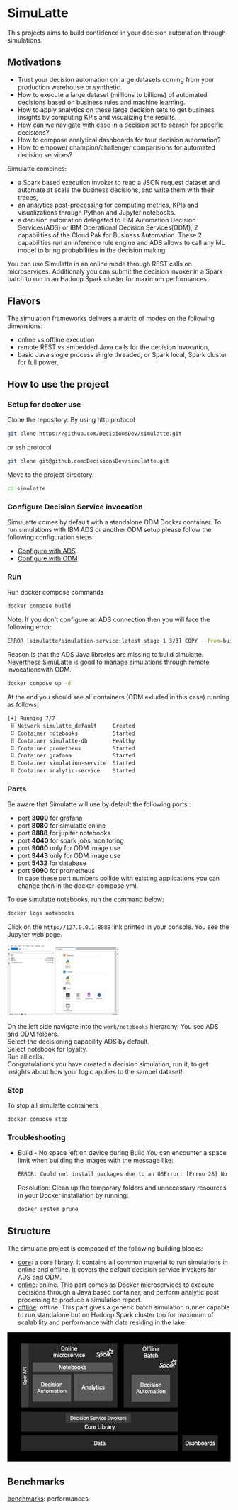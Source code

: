 # SimuLatte
This projects aims to build confidence in your decision automation through simulations.

## Motivations
   * Trust your decision automation on large datasets coming from your production warehouse or synthetic.
   * How to execute a large dataset (millions to billions) of automated decisions based on business rules and machine learning.
   * How to apply analytics on these large decision sets to get business insights by computing KPIs and visualizing the results.
   * How can we navigate with ease in a decision set to search for specific decisions?
   * How to compose analytical dashboards for tour decision automation?
   * How to empower champion/challenger comparisions for automated decision services?
   
Simulatte combines:
   * a Spark based execution invoker to read a JSON request dataset and automate at scale the business decisions, and write them with their traces,
   * an analytics post-processing for computing metrics, KPIs and visualizations through Python and Jupyter notebooks.
   * a decision automation delegated to IBM Automation Decision Services(ADS) or IBM Operational Decision Services(ODM), 2 capabilities of the Cloud Pak for Business Automation. These 2 capabilities run an inference rule engine and ADS allows to call any ML model to bring probabilities in the decision making.

You can use Simulatte in an online mode through REST calls on microservices. Additionaly you can submit the decision invoker in a Spark batch to run in an Hadoop Spark cluster for maximum performances.

## Flavors
The simulation frameworks delivers a matrix of modes on the following dimensions:
   * online vs offline execution
   * remote REST vs embedded Java calls for the decision invocation,
   * basic Java single process single threaded, or Spark local, Spark cluster for full power,

## How to use the project

### Setup for docker use
Clone the repository:
By using http protocol
```bash
git clone https://github.com/DecisionsDev/simulatte.git
```
or ssh protocol
```bash
git clone git@github.com:DecisionsDev/simulatte.git
```

Move to the project directory.
```bash
cd simulatte
```
### Configure Decision Service invocation
SimuLatte comes by default with a standalone ODM Docker container.
To run simulations with IBM ADS or another ODM setup please follow the following configuration steps:
   * [Configure with ADS](docs/CONNECT_ADS.md "Configure with ADS")
   * [Configure with ODM](docs/CONNECT_ODM.md "Configure with ODM")
   

### Run
Run docker compose commands 
```bash
docker compose build 
```

Note: If you don't configure an ADS connection then you will face the following error:
```bash
ERROR [simulatte/simulation-service:latest stage-1 3/3] COPY --from=builder /builder/simulatte-online/t  0.0s
```
Reason is that the ADS Java libraries are missing to build simulatte. Neverthess SimuLatte is good to manage simulations through remote invocationswith ODM.

```bash
docker compose up -d
```

At the end you should see all containers (ODM exluded in this case) running as follows:
```bash
[+] Running 7/7
 ⠿ Network simulatte_default     Created                                                                                                                 
 ⠿ Container notebooks           Started                                                                                                                 
 ⠿ Container simulatte-db        Healthy                                                                                                                 
 ⠿ Container prometheus          Started                                                                                                                 
 ⠿ Container grafana             Started                                                                                                                 
 ⠿ Container simulation-service  Started                                                                                                                 
 ⠿ Container analytic-service    Started
 ```

### Ports
Be aware that Simulatte will use by default the following ports :
   * port **3000** for grafana
   * port **8080** for simulatte online
   * port **8888** for jupiter notebooks
   * port **4040** for spark jobs monitoring
   * port **9060** only for ODM image use
   * port **9443** only for ODM image use
   * port **5432** for database
   * port **9090** for prometheus
<br>In case these port numbers collide with existing applications you can change then in the docker-compose.yml.

To use simulatte notebooks, run the command below:
```bash
docker logs notebooks
```
Click on the `http://127.0.0.1:8888` link printed in your console.
You see the Jupyter web page.

<img alt="Entering in the notebook server" src="./docs/images/simulatte.notebooks.server.page1.png" width="50%">

On the left side navigate into the `work/notebooks` hierarchy.
You see ADS and ODM folders. <br>
Select the decisioning capability ADS by default. <br>
Select notebook for loyalty. <br>
Run all cells. <br>
Congratulations you have created a decision simulation, run it, to get insights about how your logic applies to the sampel dataset!

### Stop
To stop all simulatte containers : 
```bash
docker compose stop
```

### Troubleshooting
* Build - No space left on device during Build
   You can encounter a space limit when building the images with the message like:
   ```bash
   ERROR: Could not install packages due to an OSError: [Errno 28] No space left on device: '/tmp/pip-uninstall-t79kgz4i'
   ```
   Resolution: Clean up the temporary folders and unnecessary resources in your Docker installation by running:
   ```bash
   docker system prune    
   ```

## Structure
The simulatte project is composed of the following building blocks:
   * [core](docs/core.md): a core library. It contains all common material to run simulations in online and offline. It covers the default decision service invokers for ADS and ODM.
   * [online](docs/online.md): online. This part comes as Docker microservices to execute decisions through a Java based container, and perform analytic post processing to produce a simulation report.
   * [offline](docs/offline.md): offline. This part gives a generic batch simulation runner capable to run standalone but on Hadoop Spark cluster too for maximum of scalability and performance with data residing in the lake. 

![Structure](docs/images/simulatte.project.structure.png "structure of the project")

## Benchmarks
[benchmarks](docs/benchmarks.md): performances
